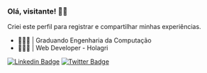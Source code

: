 ### Olá, visitante! 🤘🏼

Criei este perfil para registrar e compartilhar minhas experiências.

* 👩🏻‍🎓 | Graduando Engenharia da Computação <br />
* 👩🏻‍💻 | Web Developer - Holagri


[![Linkedin Badge](https://img.shields.io/badge/-LinkedIn-blue?style=flat-square&logo=Linkedin&logoColor=white&link=https://www.linkedin.com/in/elieltonbueno/)](https://www.linkedin.com/in/elieltonbueno/)
[![Twitter Badge](https://img.shields.io/badge/-Twitter-1ca0f1?style=flat-square&labelColor=1ca0f1&logo=twitter&logoColor=white&link=https://twitter.com/ELIELTONBUENO4)](https://twitter.com/ELIELTONBUENO4)
